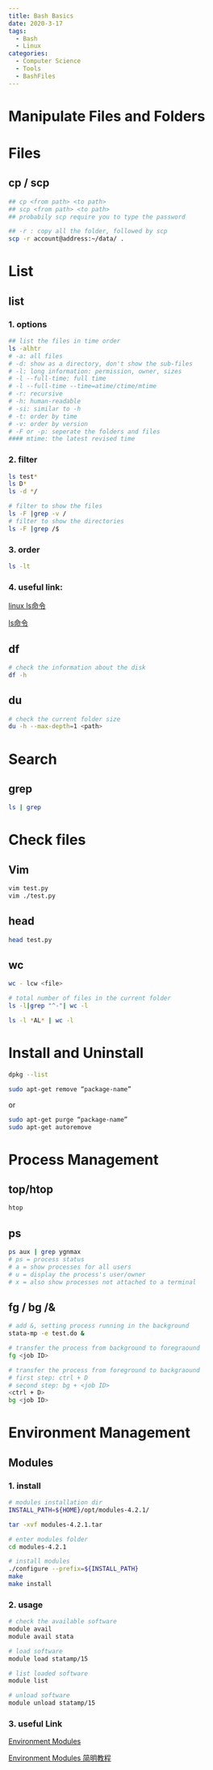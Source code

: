 ```yaml
---
title: Bash Basics
date: 2020-3-17
tags:
  - Bash
  - Linux
categories:
  - Computer Science
  - Tools
  - BashFiles
---
```

# Manipulate Files and Folders

# Files

## cp / scp

```bash
## cp <from path> <to path>
## scp <from path> <to path>
## probabily scp require you to type the password

## -r : copy all the folder, followed by scp
scp -r account@address:~/data/ .
```

# List

## list

### 1. options

```bash
## list the files in time order
ls -alhtr
# -a: all files
# -d: show as a directory, don't show the sub-files
# -l: long information: permission, owner, sizes
# -l --full-time: full time
# -l --full-time --time=atime/ctime/mtime
# -r: recursive
# -h: human-readable
# -si: similar to -h
# -t: order by time
# -v: order by version
# -F or -p: seperate the folders and files
#### mtime: the latest revised time
```

### 2. filter

```bash
ls test*
ls D*
ls -d */
```

```bash
# filter to show the files
ls -F |grep -v /
# filter to show the directories
ls -F |grep /$
```

### 3. order

```bash
ls -lt
```

### 4. useful link:

[linux ls命令](https://www.cnblogs.com/sparkdev/p/7476005.html)

[ls命令](https://www.cnblogs.com/peida/archive/2012/10/23/2734829.html)

## df

```bash
# check the information about the disk
df -h
```

## du

```bash
# check the current folder size
du -h --max-depth=1 <path>
```



# Search

## grep

```bash
ls | grep
```

# Check files

## Vim

```bash
vim test.py
vim ./test.py
```

## head

```bash
head test.py
```

## wc

```bash
wc - lcw <file>

# total number of files in the current folder
ls -l|grep "^-"| wc -l

ls -l *AL* | wc -l
```


# Install and Uninstall
```Bash
dpkg --list

sudo apt-get remove “package-name”
```
or
```Bash
sudo apt-get purge “package-name”
sudo apt-get autoremove
```

# Process Management

## top/htop

```bash
htop
```

## ps

```bash
ps aux | grep ygnmax
# ps = process status
# a = show processes for all users
# u = display the process's user/owner
# x = also show processes not attached to a terminal
```

## fg / bg /&

```bash
# add &, setting process running in the background
stata-mp -e test.do &

# transfer the process from background to foregraound
fg <job ID>

# transfer the process from foreground to backgraound
# first step: ctrl + D
# second step: bg + <job ID>
<ctrl + D>
bg <job ID>
```





# Environment Management

## Modules

### 1. install

```bash
# modules installation dir
INSTALL_PATH=${HOME}/opt/modules-4.2.1/

tar -xvf modules-4.2.1.tar

# enter modules folder
cd modules-4.2.1

# install modules
./configure --prefix=${INSTALL_PATH}
make
make install
```

### 2. usage

```bash
# check the available software
module avail
module avail stata

# load software
module load statamp/15

# list loaded software
module list

# unload software
module unload statamp/15

```

### 3. useful Link

[Environment Modules](http://modules.sourceforge.net/)

[Environment Modules 简明教程](https://zhuanlan.zhihu.com/p/50725572)

